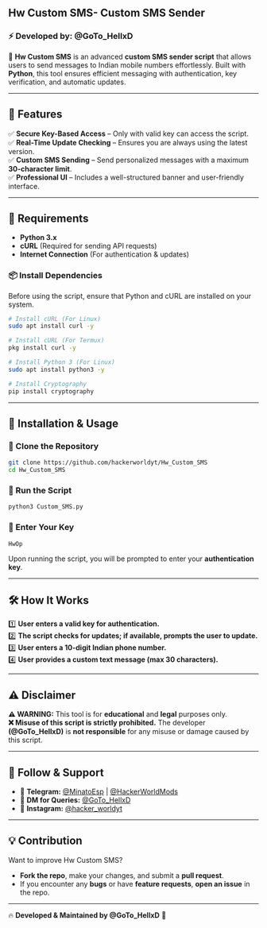 ## **Hw Custom SMS- Custom SMS Sender**  

### **⚡ Developed by: @GoTo_HellxD**  
🚀 **Hw Custom SMS** is an advanced **custom SMS sender script** that allows users to send messages to Indian mobile numbers effortlessly. Built with **Python**, this tool ensures efficient messaging with authentication, key verification, and automatic updates.  

---

## **📌 Features**  

✅ **Secure Key-Based Access** – Only with valid key can access the script.  
✅ **Real-Time Update Checking** – Ensures you are always using the latest version.  
✅ **Custom SMS Sending** – Send personalized messages with a maximum **30-character limit**.  
✅ **Professional UI** – Includes a well-structured banner and user-friendly interface.  

---

## **📜 Requirements**  

- **Python 3.x**  
- **cURL** (Required for sending API requests)  
- **Internet Connection** (For authentication & updates)  

### **📦 Install Dependencies**  
Before using the script, ensure that Python and cURL are installed on your system.  

```bash
# Install cURL (For Linux)
sudo apt install curl -y  

# Install cURL (For Termux)
pkg install curl -y  

# Install Python 3 (For Linux)
sudo apt install python3 -y

# Install Cryptography
pip install cryptography
```

---

## **🚀 Installation & Usage**  

### **🔹 Clone the Repository**  
```bash
git clone https://github.com/hackerworldyt/Hw_Custom_SMS  
cd Hw_Custom_SMS  
```

### **🔹 Run the Script**  
```bash
python3 Custom_SMS.py  
```

### **🔹 Enter Your Key**  
```Key : 
HwOp
```
Upon running the script, you will be prompted to enter your **authentication key**.  

---

## **🛠 How It Works**  

1️⃣ **User enters a valid key for authentication.**  
2️⃣ **The script checks for updates; if available, prompts the user to update.**  
3️⃣ **User enters a 10-digit Indian phone number.**  
4️⃣ **User provides a custom text message (max 30 characters).**   

---

## **⚠ Disclaimer**  

**⚠️ WARNING:** This tool is for **educational** and **legal** purposes only.  
**❌ Misuse of this script is strictly prohibited.** The developer **(@GoTo_HellxD)** is **not responsible** for any misuse or damage caused by this script.  

---

## **🌟 Follow & Support**  

- 📢 **Telegram:** [@MinatoEsp](https://t.me/MinatoEsp) | [@HackerWorldMods](https://t.me/HackerWorldMods)  
- 📩 **DM for Queries:** [@GoTo_HellxD](https://t.me/GoTo_HellxD)  
- 📸 **Instagram:** [@hacker_worldyt](https://instagram.com/hacker_worldyt)  

---

## **💡 Contribution**  

Want to improve Hw Custom SMS?  
- **Fork the repo**, make your changes, and submit a **pull request**.  
- If you encounter any **bugs** or have **feature requests**, **open an issue** in the repo.  

---

🔥 **Developed & Maintained by @GoTo_HellxD** 🚀  
